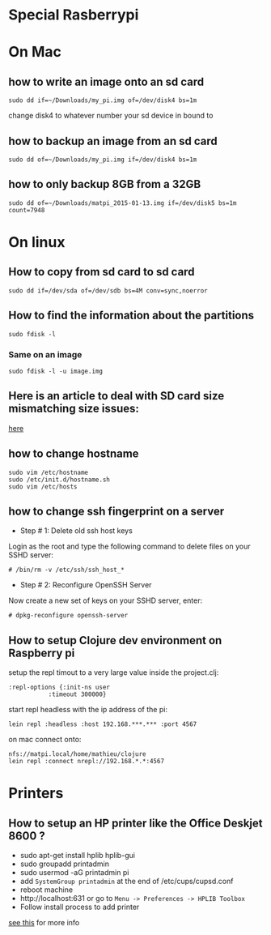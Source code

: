 # Special Rasberrypi


# On Mac


## how to write an image onto an sd card

    sudo dd if=~/Downloads/my_pi.img of=/dev/disk4 bs=1m

change disk4 to whatever number your sd device in bound to

## how to backup an image from an sd card

    sudo dd of=~/Downloads/my_pi.img if=/dev/disk4 bs=1m

## how to only backup 8GB from a 32GB

    sudo dd of=~/Downloads/matpi_2015-01-13.img if=/dev/disk5 bs=1m count=7948
    
    
# On linux

## How to copy from sd card to sd card

    sudo dd if=/dev/sda of=/dev/sdb bs=4M conv=sync,noerror


## How to find the information about the partitions

    sudo fdisk -l

### Same on an image

    sudo fdisk -l -u image.img
    
## Here is an article to deal with SD card size mismatching size issues:

[here](http://www.raspberrypi.org/forums/viewtopic.php?f=66&t=96805)

## how to change hostname 

    sudo vim /etc/hostname 
    sudo /etc/init.d/hostname.sh
    sudo vim /etc/hosts

## how to change ssh fingerprint on a server

* Step # 1: Delete old ssh host keys

Login as the root and type the following command to delete files on your SSHD server:

    # /bin/rm -v /etc/ssh/ssh_host_*

* Step # 2: Reconfigure OpenSSH Server

Now create a new set of keys on your SSHD server, enter:

    # dpkg-reconfigure openssh-server

## How to setup Clojure dev environment on Raspberry pi

setup the repl timout to a very large value inside the project.clj:

```
:repl-options {:init-ns user
	       :timeout 300000}
```

start repl headless with the ip address of the pi:
```
lein repl :headless :host 192.168.***.*** :port 4567
```

on mac connect onto:
```
nfs://matpi.local/home/mathieu/clojure
lein repl :connect nrepl://192.168.*.*:4567
```

# Printers

## How to setup an HP printer like the Office Deskjet 8600 ?

* sudo apt-get install hplib hplib-gui
* sudo groupadd printadmin
* sudo usermod -aG printadmin pi
* add `SystemGroup printadmin` at the end of /etc/cups/cupsd.conf
* reboot machine
* http://localhost:631 or go to `Menu -> Preferences -> HPLIB Toolbox`
* Follow install process to add printer

[see this](https://bbs.archlinux.org/viewtopic.php?id=35567) for more info
